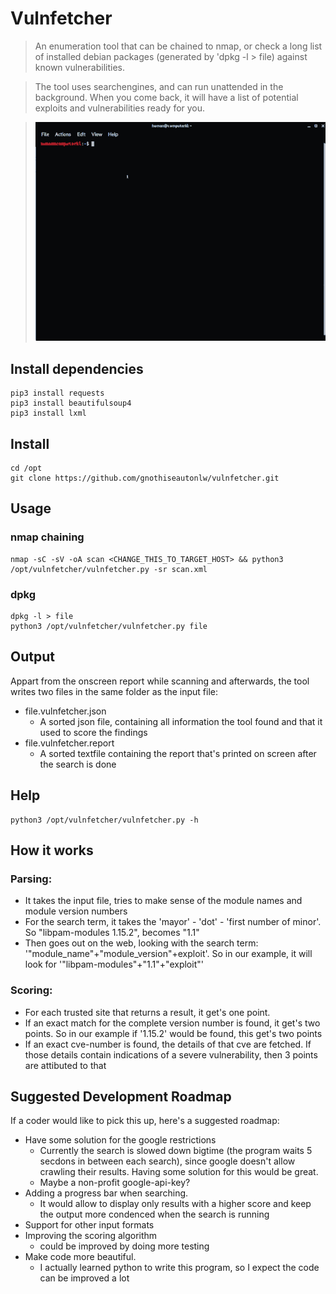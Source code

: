 # Vulnfetcher
> An enumeration tool that can be chained to nmap, or check a long list of installed debian packages (generated by 'dpkg -l > file) against known vulnerabilities.

> The tool uses searchengines, and can run unattended in the background. When you come back, it will have a list of potential exploits and vulnerabilities ready for you.

> ![Vulnfetcher Demo](/demo/vulnfetcher-optimized.gif)

## Install dependencies
```
pip3 install requests
pip3 install beautifulsoup4
pip3 install lxml
```
## Install
```
cd /opt
git clone https://github.com/gnothiseautonlw/vulnfetcher.git
```
## Usage
### nmap chaining
```
nmap -sC -sV -oA scan <CHANGE_THIS_TO_TARGET_HOST> && python3 /opt/vulnfetcher/vulnfetcher.py -sr scan.xml
```
### dpkg
```
dpkg -l > file
python3 /opt/vulnfetcher/vulnfetcher.py file
```
## Output
Appart from the onscreen report while scanning and afterwards, the tool writes two files in the same folder as the input file:
* file.vulnfetcher.json
   * A sorted json file, containing all information the tool found and that it used to score the findings
* file.vulnfetcher.report
   * A sorted textfile containing the report that's printed on screen after the search is done

## Help
```
python3 /opt/vulnfetcher/vulnfetcher.py -h
```
## How it works
### Parsing:
* It takes the input file, tries to make sense of the module names and module version numbers
* For the search term, it takes the 'mayor' - 'dot' - 'first number of minor'. So "libpam-modules 1.15.2", becomes "1.1"
* Then goes out on the web, looking with the search term: '"module_name"+"module_version"+exploit'. So in our example, it will look for '"libpam-modules"+"1.1"+"exploit"'
### Scoring:
* For each trusted site that returns a result, it get's one point.
* If an exact match for the complete version number is found, it get's two points. So in our example if '1.15.2' would be found, this get's two points
* If an exact cve-number is found, the details of that cve are fetched. If those details contain indications of a severe vulnerability, then 3 points are attibuted to that

## Suggested Development Roadmap
If a coder would like to pick this up, here's a suggested roadmap:
* Have some solution for the google restrictions
   * Currently the search is slowed down bigtime (the program waits 5 secdons in between each search), since google doesn't allow crawling their results. Having some solution for this would be great.
   * Maybe a non-profit google-api-key?
* Adding a progress bar when searching.
   * It would allow to display only results with a higher score and keep the output more condenced when the search is running
* Support for other input formats
* Improving the scoring algorithm 
   * could be improved by doing more testing
* Make code more beautiful.
   * I actually learned python to write this program, so I expect the code can be improved a lot
